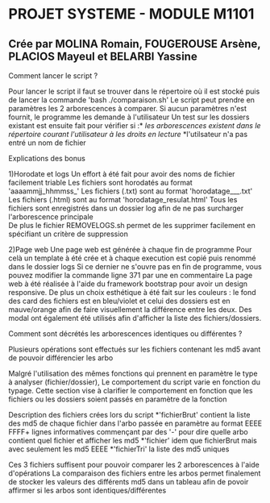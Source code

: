 #   PROJET SYSTEME - MODULE M1101

##   Crée par MOLINA Romain, FOUGEROUSE Arsène, PLACIOS Mayeul et BELARBI Yassine

Comment lancer le script ?

Pour lancer le script il faut se trouver dans le répertoire où il est stocké puis de lancer la commande
'bash ./comparaison.sh'
Le script peut prendre en paramètres les 2 arborescences à comparer.
Si aucun paramètres n'est fournit, le programme les demande à l'utilisateur
Un test sur les dossiers existant est ensuite fait pour vérifier si :*
*les arborescences existent dans le répertoire courant*
*l'utilisateur à les droits en lecture*
*l'utilsateur n'a pas entré un nom de fichier


Explications des bonus

1)Horodate et logs
Un effort à été fait pour avoir des noms de fichier facilement triable
Les fichiers sont horodatés au format 'aaaammjj_hhmmss_'
Les fichiers (.txt) sont au format 'horodatage_<operation>\_<type>_<arborescence>.txt'
Les fichiers (.html) sont au format 'horodatage_resulat.html'
Tous les fichiers sont enregistrés dans un dossier log afin de ne pas surcharger l'arborescence principale                      
De plus le fichier REMOVELOGS.sh permet de les supprimer facilement en spécifiant un critère de suppression

2)Page web
Une page web est générée à chaque fin de programme
Pour celà un template à été crée et à chaque execution est copié puis renommé dans le dossier logs
Si ce dernier ne s'ouvre pas en fin de programme, vous pouvez modifier la commande ligne 371 par une en commentaire
La page web à été réalisée à l'aide du framework bootstrap pour avoir un design responsive. De plus un choix esthétique à été fait sur les couleurs : le fond des card des fichiers est en bleu/violet et celui des dossiers est en mauve/orange afin de faire visuellement la différence entre les deux. Des modal ont également été utilisés afin d'afficher la liste des fichiers/dossiers.


Comment sont décrétés les arborescences identiques ou différentes ?

Plusieurs opérations sont effectués sur les fichiers contenant les md5 avant de pouvoir différencier les arbo

Malgré l'utilisation des mêmes fonctions qui prennent en paramètre le type à analyser (fichier/dossier),
Le comportement du script varie en fonction du typage. Cette section vise à clarifier le comportement
en fonction que les fichiers ou les dossiers soient passés en paramètre de la fonction


Description des fichiers crées lors du script
*'fichierBrut' contient la liste des md5 de chaque fichier dans l'arbo passée en paramètre au format EEEE FFFF+ lignes informatives commençant par des '-' pour dire quelle arbo contient quel fichier et afficher les md5
*'fichier'  idem que fichierBrut mais avec seulement les md5 EEEE
*'fichierTri' la liste des md5 uniques

Ces 3 fichiers suffisent pour pouvoir comparer les 2 arborescences à l'aide d'opérations 
La comparaison des fichiers entre les arbos permet finalement de stocker les valeurs des différents md5 dans un tableau afin de povoir affirmer si les arbos sont identiques/différentes 



